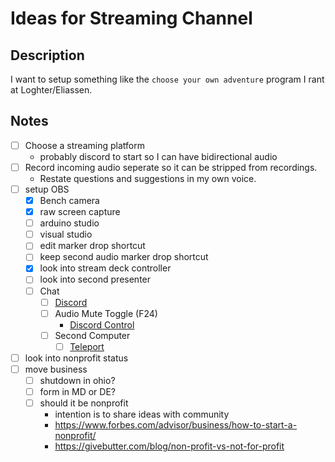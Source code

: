 # Ideas for Streaming Channel 

## Description 

I want to setup something like the `choose your own adventure` program
I rant at Loghter/Eliassen.  

## Notes

- [ ] Choose a streaming platform
  - probably discord to start so I can have bidirectional audio
- [ ] Record incoming audio seperate so it can be stripped from recordings.
  - Restate questions and suggestions in my own voice.
- [ ] setup OBS
  - [X] Bench camera
  - [X] raw screen capture
  - [ ] arduino studio
  - [ ] visual studio
  - [ ] edit marker drop shortcut
  - [ ] keep second audio marker drop shortcut
  - [X] look into stream deck controller
  - [ ] look into second presenter
  - [ ] Chat
    - [ ] [Discord](https://support.discord.com/hc/en-us/articles/223415707-Using-Discord-s-OBS-Streamkit-Overlay)
    - [ ] Audio Mute Toggle (F24)
      - [Discord Control](https://www.youtube.com/watch?v=QMhr7iA6zTg)
    - [ ] Second Computer
      - [ ] [Teleport](https://obsproject.com/forum/resources/teleport.1445/)
- [ ] look into nonprofit status
- [ ] move business
  - [ ] shutdown in ohio?
  - [ ] form in MD or DE?
  - [ ] should it be nonprofit
    - intention is to share ideas with community
    - https://www.forbes.com/advisor/business/how-to-start-a-nonprofit/
    - https://givebutter.com/blog/non-profit-vs-not-for-profit

